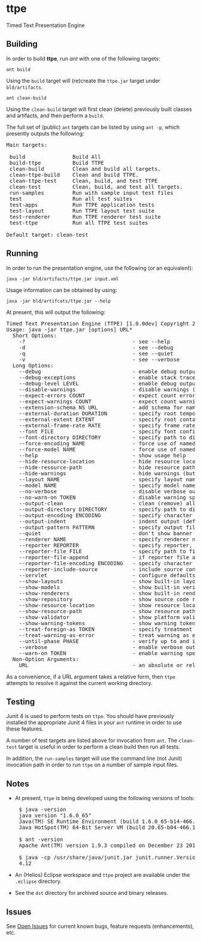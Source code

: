 # ttpe

Timed Text Presentation Engine

## Building

In order to build **ttpe**, run *ant* with one of the following targets:

`ant build`

Using the `build` target will (re)create the `ttpe.jar` target under `bld/artifacts`.

`ant clean-build`

Using the `clean-build` target will first clean (delete) previously built classes and artifacts, and then perform a `build`.

The full set of (public) `ant` targets can be listed by using `ant -p`, which presently outputs the following:

<pre>
Main targets:

 build               Build All
 build-ttpe          Build TTPE
 clean-build         Clean and build all targets.
 clean-ttpe-build    Clean and build TTPE.
 clean-ttpe-test     Clean, build, and test TTPE
 clean-test          Clean, build, and test all targets.
 run-samples         Run with sample input test files
 test                Run all test suites
 test-apps           Run TTPE application tests
 test-layout         Run TTPE layout test suite
 test-renderer       Run TTPE renderer test suite
 test-ttpe           Run all TTPE test suites

Default target: clean-test
</pre>

## Running

In order to run the presentation engine, use the following (or an equivalent):

`java -jar bld/artifacts/ttpe.jar input.xml`

Usage information can be obtained by using:

`java -jar bld/artifcats/ttpe.jar --help`

At present, this will output the following:

<pre>
Timed Text Presentation Engine (TTPE) [1.0.0dev] Copyright 2013-15 Skynav, Inc.
Usage: java -jar ttpe.jar [options] URL*
  Short Options:
    -?                                  - see --help
    -d                                  - see --debug
    -q                                  - see --quiet
    -v                                  - see --verbose
  Long Options:
    --debug                             - enable debug output (may be specified multiple times to increase debug level)
    --debug-exceptions                  - enable stack traces on exceptions (implies --debug)
    --debug-level LEVEL                 - enable debug output at specified level (default: 0)
    --disable-warnings                  - disable warnings (both hide and don't count warnings)
    --expect-errors COUNT               - expect count errors or -1 meaning unspecified expectation (default: -1)
    --expect-warnings COUNT             - expect count warnings or -1 meaning unspecified expectation (default: -1)
    --extension-schema NS URL           - add schema for namespace NS at location URL to grammar pool (may be specified multiple times)
    --external-duration DURATION        - specify root temporal extent duration for document processing context
    --external-extent EXTENT            - specify root container region extent for document processing context
    --external-frame-rate RATE          - specify frame rate for document processing context
    --font FILE                         - specify font configuration file
    --font-directory DIRECTORY          - specify path to directory where font configuration files are located
    --force-encoding NAME               - force use of named character encoding, overriding default and resource specified encoding
    --force-model NAME                  - force use of named model, overriding default model and resource specified model
    --help                              - show usage help
    --hide-resource-location            - hide resource location (default: show)
    --hide-resource-path                - hide resource path (default: show)
    --hide-warnings                     - hide warnings (but count them)
    --layout NAME                       - specify layout name (default: basic)
    --model NAME                        - specify model name (default: ttml1)
    --no-verbose                        - disable verbose output (resets verbosity level to 0)
    --no-warn-on TOKEN                  - disable warning specified by warning TOKEN, where multiple instances of this option may be specified
    --output-clean                      - clean (remove) all files matching output pattern in output directory prior to writing output
    --output-directory DIRECTORY        - specify path to directory where output is to be written
    --output-encoding ENCODING          - specify character encoding of output (default: UTF-8)
    --output-indent                     - indent output (default: no indent)
    --output-pattern PATTERN            - specify output file name pattern
    --quiet                             - don't show banner
    --renderer NAME                     - specify renderer name (default: xml)
    --reporter REPORTER                 - specify reporter, where REPORTER is null|text|xml (default: text)
    --reporter-file FILE                - specify path to file to which reporter output is to be written
    --reporter-file-append              - if reporter file already exists, then append output to it
    --reporter-file-encoding ENCODING   - specify character encoding of reporter output (default: utf-8)
    --reporter-include-source           - include source context in report messages
    --servlet                           - configure defaults for servlet operation
    --show-layouts                      - show built-in layouts (use with --verbose to show more details)
    --show-models                       - show built-in verification models (use with --verbose to show more details)
    --show-renderers                    - show built-in renderers (use with --verbose to show more details)
    --show-repository                   - show source code repository information
    --show-resource-location            - show resource location (default: show)
    --show-resource-path                - show resource path (default: show)
    --show-validator                    - show platform validator information
    --show-warning-tokens               - show warning tokens (use with --verbose to show more details)
    --treat-foreign-as TOKEN            - specify treatment for foreign namespace vocabulary, where TOKEN is error|warning|info|allow (default: warning)
    --treat-warning-as-error            - treat warning as error (overrides --disable-warnings)
    --until-phase PHASE                 - verify up to and including specified phase, where PHASE is none|resource|wellformedness|validity|semantics|all (default: all)
    --verbose                           - enable verbose output (may be specified multiple times to increase verbosity level)
    --warn-on TOKEN                     - enable warning specified by warning TOKEN, where multiple instances of this option may be specified
  Non-Option Arguments:
    URL                                 - an absolute or relative URL; if relative, resolved against current working directory
</pre>

As a convenience, if a URL argument takes a relative form, then `ttpe` attempts to resolve it against the current working directory.

## Testing

Junit 4 is used to perform tests on `ttpe`. You should have previously installed the appropriate Junit 4 files in your `ant` runtime in order to use these features.

A number of test targets are listed above for invocation from `ant`. The `clean-test` target is useful in order to perform a clean build then run all tests.

In addition, the `run-samples` target will use the command line (not Junit) invocation path in order to run `ttpe` on a number of sample input files.

## Notes

 * At present, `ttpe` is being developed using the following versions of tools:

<pre>
    $ java -version
    java version "1.6.0_65"
    Java(TM) SE Runtime Environment (build 1.6.0_65-b14-466.1-11M4716)
    Java HotSpot(TM) 64-Bit Server VM (build 20.65-b04-466.1, mixed mode)

    $ ant -version
    Apache Ant(TM) version 1.9.3 compiled on December 23 2013

    $ java -cp /usr/share/java/junit.jar junit.runner.Version
    4.12
</pre>

 * An (Helios) Eclipse workspace and `ttpe` project are available under the `.eclipse` directory.

 * See the `dst` directory for archived source and binary releases.

## Issues

See [Open Issues](http://github.com/skynav/ttpe/issues?state=open) for current known bugs, feature requests (enhancements), etc.

